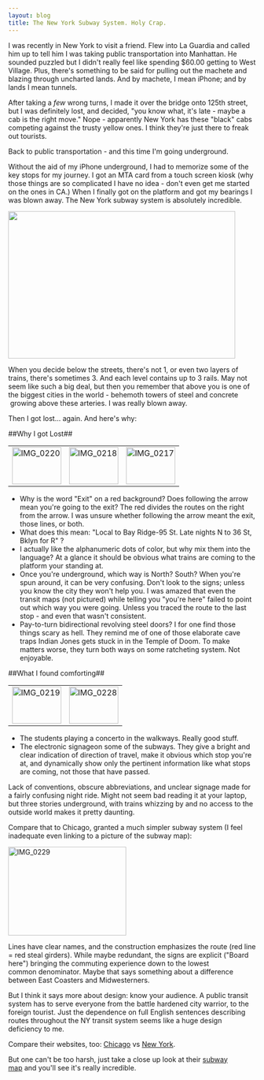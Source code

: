 ```yaml
---
layout: blog
title: The New York Subway System. Holy Crap.
---
```

I was recently in New York to visit a friend. Flew into La Guardia and called him up to tell him I was taking public transportation into Manhattan. He sounded puzzled but I didn't really feel like spending $60.00 getting to West Village. Plus, there's something to be said for pulling out the machete and blazing through uncharted lands. And by machete, I mean iPhone; and by lands I mean tunnels.

After taking a _few_ wrong turns, I made it over the bridge onto 125th street, but I was definitely lost, and decided, "you know what, it's late - maybe a cab is the right move." Nope - apparently New York has these "black" cabs competing against the trusty yellow ones. I think they're just there to freak out tourists.

Back to public transportation - and this time I'm going underground.

Without the aid of my iPhone underground, I had to memorize some of the key stops for my journey. I got an MTA card from a touch screen kiosk (why those things are so complicated I have no idea - don't even get me started on the ones in CA.) When I finally got on the platform and got my bearings I was blown away. The New York subway system is absolutely incredible.

<p><img src="http://www.mta.info/nyct/maps/sub1a.gif" width="462" height="299" /></p>

When you decide below the streets, there's not 1, or even two layers of trains, there's sometimes 3. And each level contains up to 3 rails. May not seem like such a big deal, but then you remember that above you is one of the biggest cities in the world - behemoth towers of steel and concrete  growing above these arteries. I was really blown away.

Then I got lost... again. And here's why:

##Why I got Lost##

<table>
  <tr>
    <td><a href="http://www.flickr.com/photos/amiriav/4123339056/" title="IMG_0220 by Avand Amiri, on Flickr"><img src="http://farm3.static.flickr.com/2788/4123339056_db81bed53a_t.jpg" width="100" height="75" alt="IMG_0220" /></a></td>
    <td><a href="http://www.flickr.com/photos/amiriav/4123338572/" title="IMG_0218 by Avand Amiri, on Flickr"><img src="http://farm3.static.flickr.com/2524/4123338572_047e16c4d9_t.jpg" width="100" height="75" alt="IMG_0218" /></a></td>
    <td><a href="http://www.flickr.com/photos/amiriav/4122566789/" title="IMG_0217 by Avand Amiri, on Flickr"><img src="http://farm3.static.flickr.com/2611/4122566789_ac9013ddd6_t.jpg" width="100" height="75" alt="IMG_0217" /></a></td>
  </tr>
</table>

* Why is the word "Exit" on a red background? Does following the arrow mean you're going to the exit? The red divides the routes on the right from the arrow. I was unsure whether following the arrow meant the exit, those lines, or both.
* What does this mean: "Local to Bay Ridge-95 St. Late nights N to 36 St, Bklyn for R" ?
* I actually like the alphanumeric dots of color, but why mix them into the language? At a glance it should be obvious what trains are coming to the platform your standing at.
* Once you're underground, which way is North? South? When you're spun around, it can be very confusing. Don't look to the signs; unless you know the city they won't help you. I was amazed that even the transit maps (not pictured) while telling you "you're here" failed to point out which way you were going. Unless you traced the route to the last stop - and even that wasn't consistent.
* Pay-to-turn bidirectional revolving steel doors? I for one find those things scary as hell. They remind me of one of those elaborate cave traps Indian Jones gets stuck in in the Temple of Doom. To make matters worse, they turn both ways on some ratcheting system. Not enjoyable.

##What I found comforting##

<table>
  <tr>
    <td><a href="http://www.flickr.com/photos/amiriav/4123338944/" title="IMG_0219 by Avand Amiri, on Flickr"><img src="http://farm3.static.flickr.com/2544/4123338944_a3182ce32d_t.jpg" width="100" height="75" alt="IMG_0219" /></a></td>
    <td><a href="http://www.flickr.com/photos/amiriav/4122568283/" title="IMG_0228 by Avand Amiri, on Flickr"><img src="http://farm3.static.flickr.com/2637/4122568283_45d9eeabbb_t.jpg" width="100" height="75" alt="IMG_0228" /></a></td>
  </tr>
</table>

* The students playing a concerto in the walkways. Really good stuff.
* The electronic signageon some of the subways. They give a bright and clear indication of direction of travel, make it obvious which stop you're at, and dynamically show only the pertinent information like what stops are coming, not those that have passed.

Lack of conventions, obscure abbreviations, and unclear signage made for a fairly confusing night ride. Might not seem bad reading it at your laptop, but three stories underground, with trains whizzing by and no access to the outside world makes it pretty daunting.

Compare that to Chicago, granted a much simpler subway system (I feel inadequate even linking to a picture of the subway map):

<p><a href="http://www.flickr.com/photos/amiriav/4122568451/" title="IMG_0229 by Avand Amiri, on Flickr"><img src="http://farm3.static.flickr.com/2776/4122568451_dd30ec56e0_m.jpg" width="240" height="180" alt="IMG_0229" /></a></p>

Lines have clear names, and the construction emphasizes the route (red line = red steal girders). While maybe redundant, the signs are explicit ("Board here") bringing the commuting experience down to the lowest common denominator. Maybe that says something about a difference between East Coasters and Midwesterners.

But I think it says more about design: know your audience. A public transit system has to serve everyone from the battle hardened city warrior, to the foreign tourist. Just the dependence on full English sentences describing routes throughout the NY transit system seems like a huge design deficiency to me.

Compare their websites, too: [Chicago](http://www.transitchicago.com/) vs [New York](http://www.mta.info/).

But one can't be too harsh, just take a close up look at their [subway map](http://www.mta.info/nyct/maps/submap.htm) and you'll see it's really incredible.

